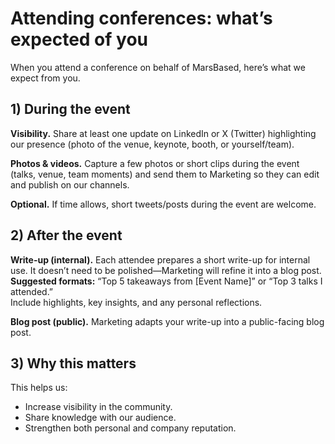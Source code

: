 # Attending conferences: what’s expected of you

When you attend a conference on behalf of MarsBased, here’s what we expect from you.

## 1) During the event

**Visibility.** Share at least one update on LinkedIn or X (Twitter) highlighting our presence (photo of the venue, keynote, booth, or yourself/team).

**Photos & videos.** Capture a few photos or short clips during the event (talks, venue, team moments) and send them to Marketing so they can edit and publish on our channels.

**Optional.** If time allows, short tweets/posts during the event are welcome.

## 2) After the event

**Write-up (internal).** Each attendee prepares a short write-up for internal use. It doesn’t need to be polished—Marketing will refine it into a blog post.  
**Suggested formats:** “Top 5 takeaways from [Event Name]” or “Top 3 talks I attended.”  
Include highlights, key insights, and any personal reflections.

**Blog post (public).** Marketing adapts your write-up into a public-facing blog post.

## 3) Why this matters

This helps us:
- Increase visibility in the community.
- Share knowledge with our audience.
- Strengthen both personal and company reputation.
